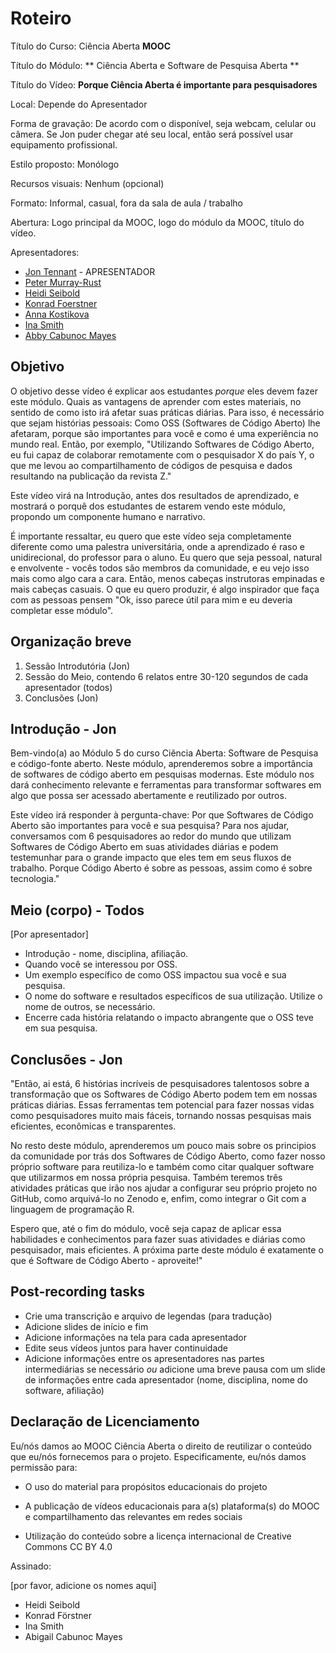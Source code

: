 # Roteiro

Título do Curso: Ciência Aberta **MOOC**

Título do Módulo: ** Ciência Aberta e Software de Pesquisa Aberta **

Título do Vídeo: **Porque Ciência Aberta é importante para pesquisadores**

Local: Depende do Apresentador

Forma de gravação: De acordo com o disponível, seja webcam, celular ou câmera. Se Jon puder chegar até seu local, então será possível usar equipamento profissional.

Estilo proposto: Monólogo

Recursos visuais: Nenhum (opcional)

Formato: Informal, casual, fora da sala de aula / trabalho

Abertura: Logo principal da MOOC, logo do módulo da MOOC, título do vídeo.

Apresentadores:

- [Jon Tennant](https://twitter.com/protohedgehog) - APRESENTADOR
- [Peter Murray-Rust](https://twitter.com/petermurrayrust)
- [Heidi Seibold](https://twitter.com/HeidiBaya)
- [Konrad Foerstner](https://twitter.com/konradfoerstner)
- [Anna Kostikova](https://twitter.com/oxytheca)
- [Ina Smith](https://twitter.com/ismonet)
- [Abby Cabunoc Mayes](https://twitter.com/abbycabs)

## Objetivo

O objetivo desse vídeo é explicar aos estudantes *porque* eles devem fazer este módulo. Quais as vantagens de aprender com estes materiais, no sentido de como isto irá afetar suas práticas diárias. Para isso, é necessário que sejam histórias pessoais: Como OSS (Softwares de Código Aberto) lhe afetaram, porque são importantes para você e como é uma experiência no mundo real. Então, por exemplo, "Utilizando Softwares de Código Aberto, eu fui capaz de colaborar remotamente com o pesquisador X do país Y, o que me levou ao compartilhamento de códigos de pesquisa e dados resultando na publicação da revista Z."

Este vídeo virá na Introdução, antes dos resultados de aprendizado, e mostrará o porquê dos estudantes de estarem vendo este módulo, propondo um componente humano e narrativo.

É importante ressaltar, eu quero que este vídeo seja completamente diferente como uma palestra universitária, onde a aprendizado é raso e unidirecional, do professor para o aluno. Eu quero que seja pessoal, natural e envolvente - vocês todos são membros da comunidade, e eu vejo isso mais como algo cara a cara. Então, menos cabeças instrutoras empinadas e mais cabeças casuais. O que eu quero produzir, é algo inspirador que faça com as pessoas pensem "Ok, isso parece útil para mim e eu deveria completar esse módulo".

## Organização breve

1. Sessão Introdutória (Jon)
2. Sessão do Meio, contendo 6 relatos entre 30-120 segundos de cada apresentador (todos)
3. Conclusões (Jon)

## Introdução - Jon

Bem-vindo(a) ao Módulo 5 do curso Ciência Aberta: Software de Pesquisa e código-fonte aberto. Neste módulo, aprenderemos sobre a importância de softwares de código aberto em pesquisas modernas. Este módulo nos dará conhecimento relevante e ferramentas para transformar softwares em algo que possa ser acessado abertamente e reutilizado por outros.

Este vídeo irá responder à pergunta-chave: Por que Softwares de Código Aberto são importantes para você e sua pesquisa? Para nos ajudar, conversamos com 6 pesquisadores ao redor do mundo que utilizam Softwares de Código Aberto em suas atividades diárias e podem testemunhar para o grande impacto que eles tem em seus fluxos de trabalho. Porque Código Aberto é sobre as pessoas, assim como é sobre tecnologia."

## Meio (corpo) - Todos

[Por apresentador]

- Introdução - nome, disciplina, afiliação.
- Quando você se interessou por OSS.
- Um exemplo específico de como OSS impactou sua você e sua pesquisa.
- O nome do software e resultados específicos de sua utilização. Utilize o nome de outros, se necessário.
- Encerre cada história relatando o impacto abrangente que o OSS teve em sua pesquisa.

## Conclusões - Jon

"Então, ai está, 6 histórias incríveis de pesquisadores talentosos sobre a transformação que os Softwares de Código Aberto podem tem em nossas práticas diárias. Essas ferramentas tem potencial para fazer nossas vidas como pesquisadores muito mais fáceis, tornando nossas pesquisas mais eficientes, econômicas e transparentes.

No resto deste módulo, aprenderemos um pouco mais sobre os principios da comunidade por trás dos Softwares de Código Aberto, como fazer nosso próprio software para reutiliza-lo e também como citar qualquer software que utilizarmos em nossa própria pesquisa. Também teremos três atividades práticas que irão nos ajudar a configurar seu próprio projeto no GitHub, como arquivá-lo no Zenodo e, enfim, como integrar o Git com a linguagem de programação R.

Espero que, até o fim do módulo, você seja capaz de aplicar essa habilidades e conhecimentos para fazer suas atividades e diárias como pesquisador, mais eficientes. A próxima parte deste módulo é exatamente o que é Software de Código Aberto - aproveite!"

## Post-recording tasks

- Crie uma transcrição e arquivo de legendas (para tradução)
- Adicione slides de início e fim
- Adicione informações na tela para cada apresentador
- Edite seus vídeos juntos para haver continuidade
- Adicione informações entre os apresentadores nas partes intermediárias se necessário *ou* adicione uma breve pausa com um slide de informações entre cada apresentador (nome, disciplina, nome do software, afiliação)

## Declaração de Licenciamento

Eu/nós damos ao MOOC Ciência Aberta o direito de reutilizar o conteúdo que eu/nós fornecemos para o projeto. Especificamente, eu/nós damos permissão para:

- O uso do material para propósitos educacionais do projeto

- A publicação de vídeos educacionais para a(s) plataforma(s) do MOOC e compartilhamento das relevantes em redes sociais

- Utilização do conteúdo sobre a licença internacional de Creative Commons CC BY 4.0

Assinado:

[por favor, adicione os nomes aqui]

- Heidi Seibold
- Konrad Förstner
- Ina Smith
- Abigail Cabunoc Mayes